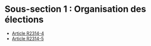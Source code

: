 # Sous-section 1 : Organisation des élections

* [Article R2314-4](./LEGIARTI000018535479.md)
* [Article R2314-5](./LEGIARTI000018535477.md)
